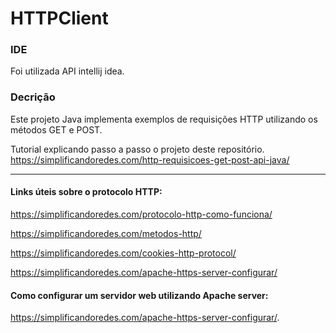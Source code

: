 # HTTPClient

### IDE
Foi utilizada API intellij idea.

### Decrição

Este projeto Java implementa exemplos de requisições HTTP utilizando os métodos GET e POST.

Tutorial explicando passo a passo o projeto deste repositório.
https://simplificandoredes.com/http-requisicoes-get-post-api-java/

---
#### Links úteis sobre o protocolo HTTP:

https://simplificandoredes.com/protocolo-http-como-funciona/

https://simplificandoredes.com/metodos-http/

https://simplificandoredes.com/cookies-http-protocol/

https://simplificandoredes.com/apache-https-server-configurar/

#### Como configurar um servidor web utilizando Apache server:

https://simplificandoredes.com/apache-https-server-configurar/.
